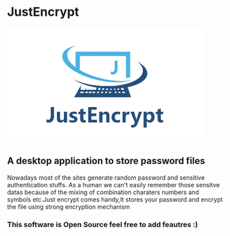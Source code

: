 # JustEncrypt

![Logo](https://github.com/thanveernawaz3/JustEncrypt/blob/main/Justencrypt.png?raw=true "JustEncrypt")




## A desktop application to store password files


Nowadays most of the sites generate random password and sensitive authentication stuffs. As a human we can't easily remember those sensitve datas because of the mixing of combination charaters numbers and symbols etc.Just encrypt comes handy,It stores your password and encrypt the file using strong encryption mechanism


### This software is Open Source feel free to add feautres :) 
